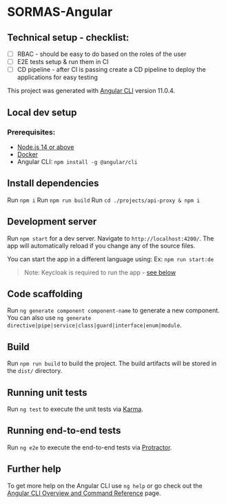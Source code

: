 # SORMAS-Angular

## Technical setup - checklist:

- [ ] RBAC - should be easy to do based on the roles of the user
- [ ] E2E tests setup & run them in CI
- [ ] CD pipeline - after CI is passing create a CD pipeline to deploy the applications for easy testing

This project was generated with [Angular CLI](https://github.com/angular/angular-cli) version 11.0.4.

## Local dev setup

### Prerequisites:

- [Node.js 14 or above](https://nodejs.org/en/)
- [Docker](https://docs.docker.com/get-docker/)
- Angular CLI: `npm install -g @angular/cli`

## Install dependencies

Run `npm i`
Run `npm run build`
Run `cd ./projects/api-proxy & npm i`

## Development server

Run `npm start` for a dev server. Navigate to `http://localhost:4200/`. The app will automatically reload if you change any of the source files.

You can start the app in a different language using:
Ex: `npm run start:de`

> Note: Keycloak is required to run the app - [see below](https://github.com/hzi-braunschweig/SORMAS-Angular#auth-with-keycloak)

## Code scaffolding

Run `ng generate component component-name` to generate a new component. You can also use `ng generate directive|pipe|service|class|guard|interface|enum|module`.

## Build

Run `npm run build` to build the project. The build artifacts will be stored in the `dist/` directory.

## Running unit tests

Run `ng test` to execute the unit tests via [Karma](https://karma-runner.github.io).

## Running end-to-end tests

Run `ng e2e` to execute the end-to-end tests via [Protractor](http://www.protractortest.org/).

## Further help

To get more help on the Angular CLI use `ng help` or go check out the [Angular CLI Overview and Command Reference](https://angular.io/cli) page.
